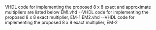 VHDL code for implementing the proposed 8 x 8 exact and approximate multipliers are listed below
EM!.vhd --VHDL code for implementing the proposed 8 x 8 exact  multiplier, EM-1 
EM2.vhd --VHDL code for implementing the proposed 8 x 8 exact  multiplier, EM-2 
